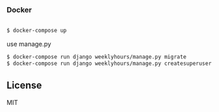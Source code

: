 ### Docker

```sh

$ docker-compose up
```

use manage.py

```sh
$ docker-compose run django weeklyhours/manage.py migrate
$ docker-compose run django weeklyhours/manage.py createsuperuser
```

License
----

MIT
